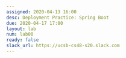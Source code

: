 ```yaml
---
assigned: 2020-04-13 16:00
desc: Deployment Practice: Spring Boot
due: 2020-04-17 17:00
layout: lab
num: lab00
ready: false
slack_url: https://ucsb-cs48-s20.slack.com
---
```

